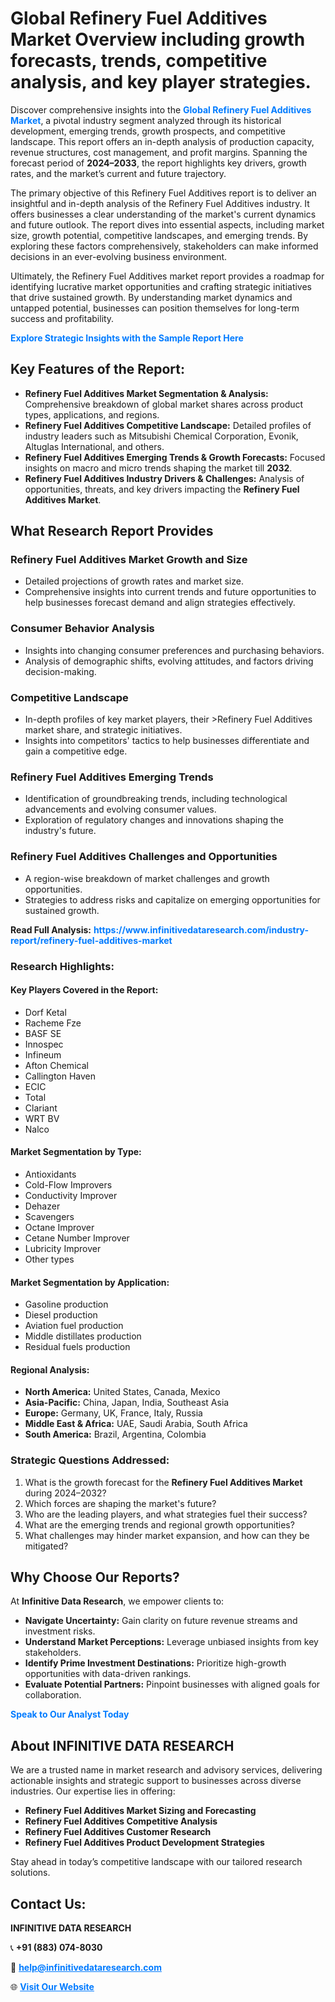 <h1>Global Refinery Fuel Additives Market Overview including growth forecasts, trends, competitive analysis, and key player strategies.</h1>
<p>
Discover comprehensive insights into the 
<a href="https://www.infinitivedataresearch.com/industry-report/refinery-fuel-additives-market" rel="dofollow" style="color: #007BFF; text-decoration: none;"><strong>Global Refinery Fuel Additives Market</strong></a>, a pivotal industry segment analyzed through its historical development, emerging trends, growth prospects, and competitive landscape. This report offers an in-depth analysis of production capacity, revenue structures, cost management, and profit margins. Spanning the forecast period of <strong>2024–2033</strong>, the report highlights key drivers, growth rates, and the market’s current and future trajectory.
</p>
<p>
The primary objective of this Refinery Fuel Additives report is to deliver an insightful and in-depth analysis of the Refinery Fuel Additives industry. It offers businesses a clear understanding of the market's current dynamics and future outlook. The report dives into essential aspects, including market size, growth potential, competitive landscapes, and emerging trends. By exploring these factors comprehensively, stakeholders can make informed decisions in an ever-evolving business environment.
</p>
<p>
Ultimately, the Refinery Fuel Additives market report provides a roadmap for identifying lucrative market opportunities and crafting strategic initiatives that drive sustained growth. By understanding market dynamics and untapped potential, businesses can position themselves for long-term success and profitability.
</p>
<p>
<a href="https://www.infinitivedataresearch.com/request-sample/reportId=105886" style="color: #007BFF; text-decoration: none;"><strong>Explore Strategic Insights with the Sample Report Here</strong></a>
</p>

<h2>Key Features of the Report:</h2>
<ul>
<li><strong>Refinery Fuel Additives Market Segmentation & Analysis:</strong> Comprehensive breakdown of global market shares across product types, applications, and regions.</li>
<li><strong>Refinery Fuel Additives Competitive Landscape:</strong> Detailed profiles of industry leaders such as Mitsubishi Chemical Corporation, Evonik, Altuglas International, and others.</li>
<li><strong>Refinery Fuel Additives Emerging Trends & Growth Forecasts:</strong> Focused insights on macro and micro trends shaping the market till <strong>2032</strong>.</li>
<li><strong>Refinery Fuel Additives Industry Drivers & Challenges:</strong> Analysis of opportunities, threats, and key drivers impacting the <strong>Refinery Fuel Additives Market</strong>.</li>
</ul>

<h2>What Research Report Provides</h2>
<h3>Refinery Fuel Additives Market Growth and Size</h3>
<ul>
<li>Detailed projections of growth rates and market size.</li>
<li>Comprehensive insights into current trends and future opportunities to help businesses forecast demand and align strategies effectively.</li>
</ul>

<h3>Consumer Behavior Analysis</h3>
<ul>
<li>Insights into changing consumer preferences and purchasing behaviors.</li>
<li>Analysis of demographic shifts, evolving attitudes, and factors driving decision-making.</li>
</ul>

<h3>Competitive Landscape</h3>
<ul>
<li>In-depth profiles of key market players, their >Refinery Fuel Additives market share, and strategic initiatives.</li>
<li>Insights into competitors' tactics to help businesses differentiate and gain a competitive edge.</li>
</ul>

<h3>Refinery Fuel Additives Emerging Trends</h3>
<ul>
<li>Identification of groundbreaking trends, including technological advancements and evolving consumer values.</li>
<li>Exploration of regulatory changes and innovations shaping the industry's future.</li>
</ul>

<h3>Refinery Fuel Additives Challenges and Opportunities</h3>
<ul>
<li>A region-wise breakdown of market challenges and growth opportunities.</li>
<li>Strategies to address risks and capitalize on emerging opportunities for sustained growth.</li>
</ul>
<p><strong>Read Full Analysis:</strong> <a href="https://www.infinitivedataresearch.com/industry-report/refinery-fuel-additives-market" rel="dofollow" style="color: #007BFF; text-decoration: none;"><strong>https://www.infinitivedataresearch.com/industry-report/refinery-fuel-additives-market</strong></a></p>
<h3>Research Highlights:</h3>
<h4>Key Players Covered in the Report:</h4>
<ul><li>Dorf Ketal</li><li>Racheme Fze</li><li>BASF SE</li><li>Innospec</li><li>Infineum</li><li>Afton Chemical</li><li>Callington Haven</li><li>ECIC</li><li>Total</li><li>Clariant</li><li>WRT BV</li><li>Nalco</li></ul>
<h4>Market Segmentation by Type:</h4>
<ul><li>Antioxidants</li><li>Cold-Flow Improvers</li><li>Conductivity Improver</li><li>Dehazer</li><li>Scavengers</li><li>Octane Improver</li><li>Cetane Number Improver</li><li>Lubricity Improver</li><li>Other types</li></ul>
<h4>Market Segmentation by Application:</h4>
<ul><li>Gasoline production</li><li>Diesel production</li><li>Aviation fuel production</li><li>Middle distillates production</li><li>Residual fuels production</li></ul>

<h4>Regional Analysis:</h4>
<ul>
<li><strong>North America:</strong> United States, Canada, Mexico</li>
<li><strong>Asia-Pacific:</strong> China, Japan, India, Southeast Asia</li>
<li><strong>Europe:</strong> Germany, UK, France, Italy, Russia</li>
<li><strong>Middle East & Africa:</strong> UAE, Saudi Arabia, South Africa</li>
<li><strong>South America:</strong> Brazil, Argentina, Colombia</li>
</ul>

<h3>Strategic Questions Addressed:</h3>
<ol>
<li>What is the growth forecast for the <strong>Refinery Fuel Additives Market</strong> during 2024–2032?</li>
<li>Which forces are shaping the market's future?</li>
<li>Who are the leading players, and what strategies fuel their success?</li>
<li>What are the emerging trends and regional growth opportunities?</li>
<li>What challenges may hinder market expansion, and how can they be mitigated?</li>
</ol>

<h2>Why Choose Our Reports?</h2>
<p>At <strong>Infinitive Data Research</strong>, we empower clients to:</p>
<ul>
<li><strong>Navigate Uncertainty:</strong> Gain clarity on future revenue streams and investment risks.</li>
<li><strong>Understand Market Perceptions:</strong> Leverage unbiased insights from key stakeholders.</li>
<li><strong>Identify Prime Investment Destinations:</strong> Prioritize high-growth opportunities with data-driven rankings.</li>
<li><strong>Evaluate Potential Partners:</strong> Pinpoint businesses with aligned goals for collaboration.</li>
</ul>
<p><a href="https://www.infinitivedataresearch.com/industry-report/refinery-fuel-additives-market" rel="dofollow" style="color: #007BFF; text-decoration: none;"><strong>Speak to Our Analyst Today</strong></a></p>

<h2>About INFINITIVE DATA RESEARCH</h2>
<p>We are a trusted name in market research and advisory services, delivering actionable insights and strategic support to businesses across diverse industries. Our expertise lies in offering:</p>
<ul>
<li><strong>Refinery Fuel Additives Market Sizing and Forecasting</strong></li>
<li><strong>Refinery Fuel Additives Competitive Analysis</strong></li>
<li><strong>Refinery Fuel Additives Customer Research</strong></li>
<li><strong>Refinery Fuel Additives Product Development Strategies</strong></li>
</ul>
<p>Stay ahead in today’s competitive landscape with our tailored research solutions.</p>

<h2>Contact Us:</h2>
<p><strong>INFINITIVE DATA RESEARCH</strong></p>
<p>📞 <strong>+91 (883) 074-8030</strong></p>
<p>📧 <strong><a href="mailto:help@infinitivedataresearch.com" style="color: #007BFF;">help@infinitivedataresearch.com</a></strong></p>
<p>🌐 <strong><a href="https://www.infinitivedataresearch.com" rel="dofollow" style="color: #007BFF;">Visit Our Website</a></strong></p>